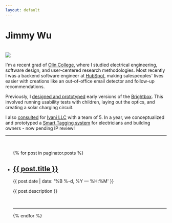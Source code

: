 ```yaml
---
layout: default
---
```


<div class="header-bar">
  <h1>Jimmy Wu</h1>
</div>

<br/>

<img class="col one right" src="{{ site.baseurl }}/img/prof_pic.jpg">

I'm a recent grad of [Olin College](https://www.olin.edu), where I studied electrical engineering, software design, and user-centered research methodologies. Most recently I was a backend software engineer at [HubSpot](https://www.hubspot.com/products/sales), making salespeoples' lives easier with creations like an out-of-office email detector and follow-up recommendations.

Previously, I [designed and prototyped](/portfolio/1_project/index.html) early versions of the [Brightbox](https://www.generosity.com/education-fundraising/hands-on-learning-in-stem-the-brightbox--2). This involved running usability tests with children, laying out the optics, and creating a solar charging circuit.

I also [consulted](http://www.olin.edu/collaborate/scope/projects/2014_15/Ivani/) for [Ivani LLC](http://www.ivani.com) with a team of 5. In a year, we conceptualized and prototyped a [Smart Tagging system](/portfolio/2_project/index.html) for electricians and building owners - now pending IP review!

<hr/>
<br/>
<span class="contacticon center">
  <a href="https://www.github.com/jwjimmy" target="_blank"><i class="fa fa-github-square"></i></a>
  <a href="https://www.linkedin.com" target="_blank"><i class="fa fa-linkedin-square"></i></a>
</span>

<div class="col three caption">
</div>


<ul class="post-list">
    {% for post in paginator.posts %}
      <li>
        <h2><a class="post-title" href="{{ post.url | prepend: site.baseurl }}">{{ post.title }}</a></h2>
        <p class="post-meta">{{ post.date | date: '%B %-d, %Y — %H:%M' }}</p>
        <p>{{ post.description }}</p>
        <br/>
        <hr/>
      </li>
    {% endfor %}
</ul>